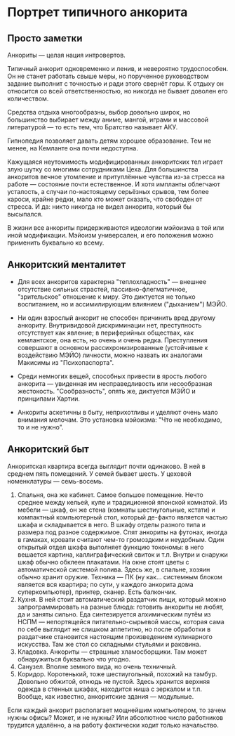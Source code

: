 # Портрет типичного анкорита
## Просто заметки

Анкориты — целая нация интровертов.

Типичный анкорит одновременно и ленив, и невероятно трудоспособен. Он не станет работать свыше меры, но порученное руководством задание выполнит с точностью и ради этого свернёт горы. К отдыху он относится со всей ответственностью, но никогда не бывает доволен его количеством.

Средства отдыха многообразны, выбор довольно широк, но большинство выбирает между аниме, мангой, играми и массовой литературой — то есть тем, что Братство называет АКУ.

Гипнопедия позволяет давать детям хорошее образование. Тем не менее, на Кемланте она почти недоступна.

Кажущаяся неутомимость модифицированных анкоритских тел играет злую шутку со многими сотрудниками Цеха. Для большинства анкоритов вечное утомление и притуплённые чувства из-за стресса на работе — состояние почти естественное. И хотя импланты облегчают усталость, а случаи по-настоящему серьёзных срывов, тем более кароси, крайне редки, мало кто может сказать, что свободен от стресса. И да: никто никогда не видел анкорита, который бы высыпался.

В жизни все анкориты придерживаются идеологии мэйоизма в той или иной модификации. Мэйоизм универсален, и его положения можно применить буквально ко всему.

## Анкоритский менталитет

- Для всех анкоритов характерна "теплохладность" — внешнее отсутствие сильных страстей, пассивно-флегматичное, "зрительское" отношение к миру. Это диктуется не только воспитанием, но и ассимилирующим влиянием ("дыханием") МЭЙО.

- Ни один взрослый анкорит не способен причинить вред другому анкориту. Внутривидовой дискриминации нет, преступность отсутствует как явление; в периферийных обществах, как кемлантское, она есть, но очень и очень редка. Преступления совершают в основном рассихронизированные (устойчивые к воздействию МЭЙО) личности, можно назвать их аналогами Макисимы из "Психопаспорта".

- Среди немногих вещей, способных привести в ярость любого анкорита — увиденная им несправедливость или несообразная жестокость. "Сообразность", опять же, диктуется МЭЙО и принципами Хартии.

- Анкориты аскетичны в быту, неприхотливы и уделяют очень мало внимания мелочам. Это установка мэйоизма: "Что не необходимо, то и не нужно".

## Анкоритский быт

Анкоритская квартира всегда выглядит почти одинаково. В ней в среднем пять помещений. У семей бывает шесть. У цеховой номенклатуры — семь-восемь.

1. Спальня, она же кабинет. Самое большое помещение. Нечто среднее между кельей, купе и традиционной японской комнатой. Из мебели — шкаф, он же стена (комнаты шестиугольные, кстати) и компактный компьютерный стол, который де-факто является частью шкафа и складывается в него. В шкафу отделы разного типа и размера под разное содержимое. Спят анкориты на футонах, иногда в гамаках, кровати считают чем-то громоздким и неудобным. Один открытый отдел шкафа выполняет функцию токономы: в него вешается картина, каллиграфический свиток и т.п. Внутри и снаружи шкаф обычно обклеен плакатами. На окне стоят цветы с автоматической системой полива. Здесь же, в спальне, хозяин обычно хранит оружие.
	Техника — ПК (ну как… системным блоком является вся квартира; по сути, у каждого анкорита дома суперкомпьютер), принтер, сканер.
	Есть балкончик.
2. Кухня. В ней стоит автоматический раздатчик пищи, который можно запрограммировать на разные блюда: готовить анкориты не любят, да и заняты сильно. Еда синтезируется алхимическим путём из НСПМ — непортящейся питательно-сырьевой массы, которая сама по себе выглядит не слишком аппетитно, но после обработки в раздатчике становится настоящим произведением кулинарного искусства. Там же стол со складными стульями и раковина.
3. Кладовка. Анкориты — страшные хламосборщики. Там может обнаружиться буквально что угодно.
4. Санузел. Вполне земного вида, но очень техничный.
5. Коридор. Коротенький, тоже шестиугольный, похожий на тамбур. Довольно обжитой, отнюдь не пустой. Здесь хранится верхняя одежда в стенных шкафах, находится ниша с зеркалом и т.п.
Вообще, как известно, анкоритские здания — модульные.

Если каждый анкорит располагает мощнейшим компьютером, то зачем нужны офисы? Может, и не нужны? Или абсолютное число работников трудится удалённо, а на работу фактически ходит только начальство.
